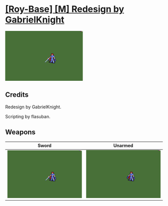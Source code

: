# [\[Roy-Base\] \[M\] Redesign by GabrielKnight](./)

<img src="./1.%20Sword/Sword_000.png" alt="[Roy-Base] [M] Redesign by GabrielKnight standing" />

## Credits

Redesign by GabrielKnight. 

Scripting by flasuban.

## Weapons


|Sword |Unarmed |
|  :---: | :---: |
| <img alt="Sword animation" src="./1.%20Sword/Sword.gif" /> | <img alt="Unarmed animation" src="./8.%20Unarmed/Unarmed.gif" /> |
